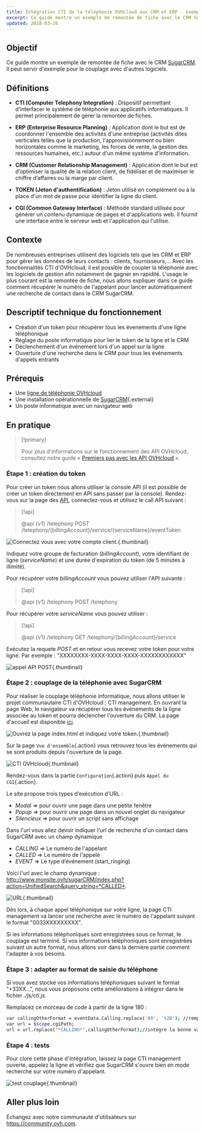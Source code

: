 ```yaml
---
title: Intégration CTI de la téléphonie OVHcloud aux CRM et ERP - exemple avec SugarCRM
excerpt: Ce guide montre un exemple de remontée de fiche avec le CRM SugarCRM
updated: 2018-03-26
---
```


## Objectif

Ce guide montre un exemple de remontée de fiche avec le CRM [SugarCRM](http://www.sugarcrm.com/fr). Il peut servir d'exemple pour le couplage avec d'autres logiciels.

## Définitions

- **CTI (Computer Telephony Integration)** : Dispositif permettant d’interfacer le système de téléphonie aux applicatifs informatiques. Il permet principalement de gérer la remontée de fiches.

- **ERP (Enterprise Resource Planning)** : Application dont le but est de coordonner l'ensemble des activités d'une entreprise (activités dites verticales telles que la production, l'approvisionnement ou bien horizontales comme le marketing, les forces de vente, la gestion des ressources humaines, etc.) autour d'un même système d'information. 

- **CRM (Customer Relationship Management)** : Application dont le but est d’optimiser la qualité de la relation client, de fidéliser et de maximiser le chiffre d’affaires ou la marge par client.

- **TOKEN (Jeton d'authentification)** : Jeton utilisé en complément ou à la place d'un mot de passe pour identifier la ligne du client.

- **CGI (Common Gateway Interface)** : Méthode standard utilisée pour générer un contenu dynamique de pages et d'applications web. Il fournit une interface entre le serveur web et l'application qui l'utilise.

## Contexte

De nombreuses entreprises utilisent des logiciels tels que les CRM et ERP pour gérer les données de leurs contacts : clients, fournisseurs,...
Avec les fonctionnalités CTI d'OVHcloud, il est possible de coupler la téléphonie avec les logiciels de gestion afin notamment de gagner en rapidité. L'usage le plus courant est la remontée de fiche, nous allons expliquer dans ce guide comment récupérer le numéro de l'appelant pour lancer automatiquement une recherche de contact dans le CRM SugarCRM.

## Descriptif technique du fonctionnement

- Création d'un token pour récupérer tous les évenements d'une ligne téléphonique
- Réglage du poste informatique pour lier le token de la ligne et le CRM
- Déclenchement d'un événement lors d'un appel sur la ligne
- Ouverture d'une recherche dans le CRM pour tous les événements d'appels entrants

## Prérequis

- Une [ligne de téléphonie OVHcloud](https://www.ovhtelecom.fr/telephonie/voip/)
- Une installation opérationnelle de [SugarCRM](https://www.sugarcrm.com/fr/){.external}
- Un poste informatique avec un navigateur web

## En pratique

> [!primary]
>
> Pour plus d'informations sur le fonctionnement des API OVHcloud, consultez notre guide « [Premiers pas avec les API OVHcloud](/pages/manage_and_operate/api/first-steps) ».
>

### Étape 1 : création du token

Pour créer un token nous allons utiliser la console API (il est possible de créer un token directement en API sans passer par la console). Rendez-vous sur la page des [API](https://api.ovh.com/), connectez-vous et utilisez le call API suivant :

> [!api]
>
> @api {v1} /telephony POST /telephony/{billingAccount}/service/{serviceName}/eventToken
> 

![Connectez vous avec votre compte client.](images/img_2582.jpg){.thumbnail}

Indiquez votre groupe de facturation (*billingAccount*), votre identifiant de ligne (*serviceName*) et une durée d'expiration du token (de 5 minutes à illimité).

Pour récupérer votre *billingAccount* vous pouvez utiliser l'API suivante :

> [!api]
>
> @api {v1} /telephony POST /telephony
> 

Pour récupérer votre *serviceName* vous pouvez utiliser :

> [!api]
>
> @api {v1} /telephony GET /telephony/{billingAccount}/service
> 

Exécutez la requete *POST* et en retour vous recevez votre token pour votre ligne. Par exemple : "XXXXXXXX-XXXX-XXXX-XXXX-XXXXXXXXXXXX"

![appel API POST](images/img_2581.jpg){.thumbnail}

### Étape 2 : couplage de la téléphonie avec SugarCRM

Pour réaliser le couplage téléphonie informatique, nous allons utiliser le projet communautaire CTI d'OVHcloud : CTI management. En ouvrant la page Web, le navigateur va récupérer tous les événements de la ligne associée au token et pourra déclencher l'ouverture du CRM. La page d'accueil est disponible [ici](https://events.voip.ovh.net/demo/cti/).

![Ouvrez la page index.html et indiquez votre token.](images/img_2583.jpg){.thumbnail}

Sur la page `Vue d'ensemble`{.action} vous retrouvez tous les événements qui se sont produits depuis l'ouverture de la page.

![CTI OVHcloud](images/img_2584.png){.thumbnail}

Rendez-vous dans la partie `Configuration`{.action} puis `Appel du CGI`{.action}.

Le site propose trois types d’exécution d'URL :

- *Modal* => pour ouvrir une page dans une petite fenêtre
- *Popup* => pour ouvrir une page dans un nouvel onglet du navigateur
- *Silencieux* => pour ouvrir un script sans affichage

Dans l'url vous allez devoir indiquer l'url de recherche d'un contact dans SugarCRM avec un champ dynamique

- *CALLING* => Le numéro de l'appelant
- *CALLED* => Le numéro de l'appelé
- *EVENT* => Le type d’événement (start_ringing)

Voici l'url avec le champ dynamique : <http://www.monsite.ovh/sugarCRM/index.php?action=UnifiedSearch&query_string=*CALLED*>.

![URL](images/img_2585.jpg){.thumbnail}

Dès lors, à chaque appel téléphonique sur votre ligne, la page CTI management va lancer une recherche avec le numéro de l'appelant suivant le format "0033XXXXXXXXX".

Si les informations téléphoniques sont enregistrées sous ce format, le couplage est terminé. Si vos informations téléphoniques sont enregistrées suivant un autre format, nous allons voir dans la dernière partie comment l'adapter à vos besoins.

### Étape 3 : adapter au format de saisie du téléphone

Si vous avez stocké vos informations téléphoniques suivant le format "+33XX...", nous vous proposons cette améliorations à intégrer dans le fichier *./js/cti.js*.

Remplacez ce morceau de code à partir de la ligne 180 :

```bash
var callingOtherFormat = eventData.Calling.replace('00', '%2B'); //remplace 00 par + en encodé
var url = $scope.cgiPath;
url = url.replace("*CALLING*",callingOtherFormat);//intègre la bonne variable
```

### Étape 4 : tests

Pour clore cette phase d'intégration, laissez la page CTI management ouverte, appelez la ligne et vérifiez que SugarCRM s'ouvre bien en mode recherche sur votre numéro d'appelant.

![test couplage](images/img_2586.png){.thumbnail}

## Aller plus loin

Échangez avec notre communauté d'utilisateurs sur <https://community.ovh.com>.
